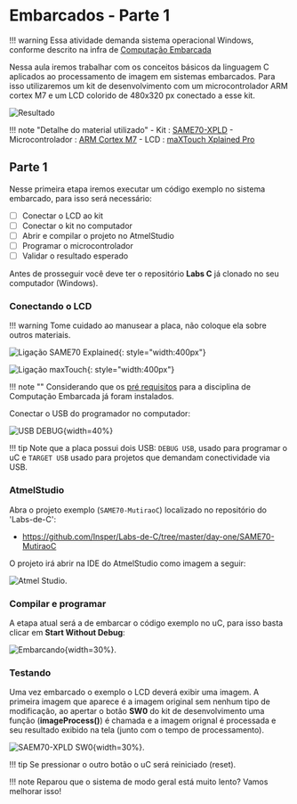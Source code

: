 # Embarcados - Parte 1

!!! warning
    Essa atividade demanda sistema operacional Windows, conforme descrito na infra de [Computação
    Embarcada](https://insper.github.io/ComputacaoEmbarcada/Sobre-Ferramental/)

Nessa aula iremos trabalhar com os conceitos básicos da linguagem C aplicados ao processamento de imagem em sistemas embarcados. Para isso utilizaremos um kit de desenvolvimento com um microcontrolador ARM cortex M7 e um LCD colorido de 480x320 px conectado a esse kit. 

![Resultado](imgs/day1-Embarcados/resultado.png)

!!! note "Detalhe do material utilizado"
    - Kit : [SAME70-XPLD](http://www.microchip.com/DevelopmentTools/ProductDetails.aspx?PartNO=ATSAME70-XPLD)
    - Microcontrolador : [ARM Cortex M7](https://www.youtube.com/watch?v=GaV1j_5UVys)
    - LCD : [maXTouch Xplained Pro](http://www.microchip.com/Developmenttools/ProductDetails.aspx?PartNO=ATMXT-XPRO)

## Parte 1

Nesse primeira etapa iremos executar um código exemplo no sistema embarcado, para isso será necessário:

- [ ] Conectar o LCD ao kit
- [ ] Conectar o kit no computador
- [ ] Abrir e compilar o projeto no AtmelStudio
- [ ] Programar o microcontrolador
- [ ] Validar o resultado esperado

Antes de prosseguir você deve ter o repositório **Labs C** já clonado no seu computador (Windows).

### Conectando o LCD

!!! warning
    Tome cuidado ao manusear a placa, não coloque ela sobre outros materiais.

![Ligação SAME70 Explained](imgs/day1-Embarcados/ligacao_1.jpg){: style="width:400px"}

![Ligação maxTouch](imgs/day1-Embarcados/ligacao_2.jpg){: style="width:400px"}

!!! note ""
    Considerando que os [pré requisitos](https://insper.github.io/ComputacaoEmbarcada/Sobre-Ferramental/#softwares)  para a disciplina de Computação Embarcada já foram instalados.

Conectar o USB do programador no computador:
    
![USB DEBUG](imgs/day1-Embarcados/USB-DEBUG.png){width=40%}
 
!!! tip
    Note que a placa possui dois USB: `DEBUG USB`, usado para programar o uC e `TARGET USB` usado para projetos que demandam conectividade via USB.
 
### AtmelStudio
 
Abra o projeto exemplo (`SAME70-MutiraoC`) localizado no repositório do 'Labs-de-C':

- https://github.com/Insper/Labs-de-C/tree/master/day-one/SAME70-MutiraoC


O projeto irá abrir na IDE do AtmelStudio como imagem a seguir:
    
![Atmel Studio](imgs/day1-Embarcados/atmelStudio.png).
 
### Compilar e programar
 
A etapa atual será a de embarcar o código exemplo no uC, para isso basta clicar em **Start Without Debug**:

![Embarcando](imgs/day1-Embarcados/atmelStudio-play.png){width=30%}.

### Testando

Uma vez embarcado o exemplo o LCD deverá exibir uma imagem. A primeira imagem que aparece é a imagem original sem nenhum tipo de modificação, ao apertar o botão **SW0** do kit de desenvolvimento uma função (**imageProcess()**) é chamada e a imagem orignal é processada e seu resultado exibido na tela (junto com o tempo de processamento).

![SAEM70-XPLD SW0](imgs/day1-Embarcados/SAME70-SW0.png){width=30%}.

!!! tip
    Se pressionar o outro botão o uC será reiniciado (reset).

!!! note
    Reparou que o sistema de modo geral está muito lento? Vamos melhorar isso!
